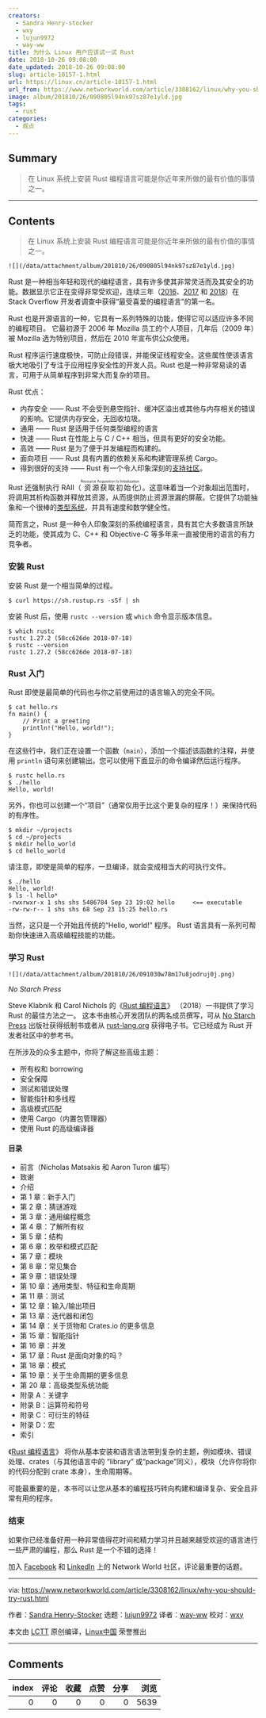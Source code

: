 ```yaml
---
creators:
  - Sandra Henry-stocker
  - wxy
  - lujun9972
  - way-ww
title: 为什么 Linux 用户应该试一试 Rust
date: 2018-10-26 09:08:00
date_updated: 2018-10-26 09:08:00
slug: article-10157-1.html
url: https://linux.cn/article-10157-1.html
url_from: https://www.networkworld.com/article/3308162/linux/why-you-should-try-rust.html
image: album/201810/26/090805l94nk97sz87e1yld.jpg
tags:
  - rust
categories:
  - 观点
---
```


## Summary

> 在 Linux 系统上安装 Rust 编程语言可能是你近年来所做的最有价值的事情之一。

***

<!-- more -->

## Contents

> 
> 在 Linux 系统上安装 Rust 编程语言可能是你近年来所做的最有价值的事情之一。
> 
> 
> 

`![](/data/attachment/album/201810/26/090805l94nk97sz87e1yld.jpg)`

Rust 是一种相当年轻和现代的编程语言，具有许多使其非常灵活而及其安全的功能。数据显示它正在变得非常受欢迎，连续三年（[2016](https://insights.stackoverflow.com/survey/2016#technology-most-loved-dreaded-and-wanted)、[2017](https://insights.stackoverflow.com/survey/2017#technology-most-loved-dreaded-and-wanted-languages) 和 [2018](https://insights.stackoverflow.com/survey/2018#technology-most-loved-dreaded-and-wanted-languages)）在 Stack Overflow 开发者调查中获得“最受喜爱的编程语言”的第一名。

Rust 也是开源语言的一种，它具有一系列特殊的功能，使得它可以适应许多不同的编程项目。 它最初源于 2006 年 Mozilla 员工的个人项目，几年后（2009 年）被 Mozilla 选为特别项目，然后在 2010 年宣布供公众使用。

Rust 程序运行速度极快，可防止段错误，并能保证线程安全。这些属性使该语言极大地吸引了专注于应用程序安全性的开发人员。Rust 也是一种非常易读的语言，可用于从简单程序到非常大而复杂的项目。

Rust 优点：

* 内存安全 —— Rust 不会受到悬空指针、缓冲区溢出或其他与内存相关的错误的影响。它提供内存安全，无回收垃圾。
* 通用 —— Rust 是适用于任何类型编程的语言
* 快速 —— Rust 在性能上与 C / C++ 相当，但具有更好的安全功能。
* 高效 —— Rust 是为了便于并发编程而构建的。
* 面向项目 —— Rust 具有内置的依赖关系和构建管理系统 Cargo。
* 得到很好的支持 —— Rust 有一个令人印象深刻的[支持社区](https://www.rust-lang.org/en-US/community.html)。

Rust 还强制执行 RAII（<ruby> 资源获取初始化 <rt>  Resource Acquisition Is Initialization </rt></ruby>）。这意味着当一个对象超出范围时，将调用其析构函数并释放其资源，从而提供防止资源泄漏的屏蔽。它提供了功能抽象和一个很棒的[类型系统](https://doc.rust-lang.org/reference/type-system.html)，并具有速度和数学健全性。

简而言之，Rust 是一种令人印象深刻的系统编程语言，具有其它大多数语言所缺乏的功能，使其成为 C、C++ 和 Objective-C 等多年来一直被使用的语言的有力竞争者。

### 安装 Rust

安装 Rust 是一个相当简单的过程。

```shell
$ curl https://sh.rustup.rs -sSf | sh
```

安装 Rust 后，使用 `rustc --version` 或 `which` 命令显示版本信息。

```shell
$ which rustc
rustc 1.27.2 (58cc626de 2018-07-18)
$ rustc --version
rustc 1.27.2 (58cc626de 2018-07-18)
```

### Rust 入门

Rust 即使是最简单的代码也与你之前使用过的语言输入的完全不同。

```shell
$ cat hello.rs
fn main() {
    // Print a greeting
    println!("Hello, world!");
}
```

在这些行中，我们正在设置一个函数（`main`），添加一个描述该函数的注释，并使用 `println` 语句来创建输出。您可以使用下面显示的命令编译然后运行程序。

```shell
$ rustc hello.rs
$ ./hello
Hello, world!
```

另外，你也可以创建一个“项目”（通常仅用于比这个更复杂的程序！）来保持代码的有序性。

```shell
$ mkdir ~/projects
$ cd ~/projects
$ mkdir hello_world
$ cd hello_world
```

请注意，即使是简单的程序，一旦编译，就会变成相当大的可执行文件。

```shell
$ ./hello
Hello, world!
$ ls -l hello*
-rwxrwxr-x 1 shs shs 5486784 Sep 23 19:02 hello     <== executable
-rw-rw-r-- 1 shs shs 68 Sep 23 15:25 hello.rs
```

当然，这只是一个开始且传统的“Hello, world!” 程序。 Rust 语言具有一系列可帮助你快速进入高级编程技能的功能。

### 学习 Rust

`![](/data/attachment/album/201810/26/091030w78m17u8jodruj0j.png)`

*No Starch Press*

Steve Klabnik 和 Carol Nichols 的《[Rust 编程语言](https://nostarch.com/Rust)》 （2018）一书提供了学习 Rust 的最佳方法之一。 这本书由核心开发团队的两名成员撰写，可从 [No Starch Press](https://nostarch.com/Rust) 出版社获得纸制书或者从 [rust-lang.org](https://doc.rust-lang.org/book/2018-edition/index.html) 获得电子书。它已经成为 Rust 开发者社区中的参考书。

在所涉及的众多主题中，你将了解这些高级主题：

* 所有权和 borrowing
* 安全保障
* 测试和错误处理
* 智能指针和多线程
* 高级模式匹配
* 使用 Cargo（内置包管理器）
* 使用 Rust 的高级编译器

#### 目录

* 前言（Nicholas Matsakis 和 Aaron Turon 编写）
* 致谢
* 介绍
* 第 1 章：新手入门
* 第 2 章：猜谜游戏
* 第 3 章：通用编程概念
* 第 4 章：了解所有权
* 第 5 章：结构
* 第 6 章：枚举和模式匹配
* 第 7 章：模块
* 第 8 章：常见集合
* 第 9 章：错误处理
* 第 10 章：通用类型、特征和生命周期
* 第 11 章：测试
* 第 12 章：输入/输出项目
* 第 13 章：迭代器和闭包
* 第 14 章：关于货物和 Crates.io 的更多信息
* 第 15 章：智能指针
* 第 16 章：并发
* 第 17 章：Rust 是面向对象的吗？
* 第 18 章：模式
* 第 19 章：关于生命周期的更多信息
* 第 20 章：高级类型系统功能
* 附录 A：关键字
* 附录 B：运算符和符号
* 附录 C：可衍生的特征
* 附录 D：宏
* 索引

《[Rust 编程语言](https://nostarch.com/Rust)》 将你从基本安装和语言语法带到复杂的主题，例如模块、错误处理、crates（与其他语言中的 “library” 或“package”同义），模块（允许你将你的代码分配到 crate 本身），生命周期等。

可能最重要的是，本书可以让您从基本的编程技巧转向构建和编译复杂、安全且非常有用的程序。

### 结束

如果你已经准备好用一种非常值得花时间和精力学习并且越来越受欢迎的语言进行一些严肃的编程，那么 Rust 是一个不错的选择！

加入 [Facebook](https://www.facebook.com/NetworkWorld/) 和 [LinkedIn](https://www.linkedin.com/company/network-world) 上的 Network World 社区，评论最重要的话题。

---

via: <https://www.networkworld.com/article/3308162/linux/why-you-should-try-rust.html>

作者：[Sandra Henry-Stocker](https://www.networkworld.com/author/Sandra-Henry_Stocker/) 选题：[lujun9972](https://github.com/lujun9972) 译者：[way-ww](https://github.com/way-ww) 校对：[wxy](https://github.com/wxy)

本文由 [LCTT](https://github.com/LCTT/TranslateProject) 原创编译，[Linux中国](https://linux.cn/) 荣誉推出

***

## Comments


|   index |   评论 |   收藏 |   点赞 |   分享 |   浏览 |
|--------:|-------:|-------:|-------:|-------:|-------:|
|       0 |      0 |      0 |      0 |      0 |   5639 |
